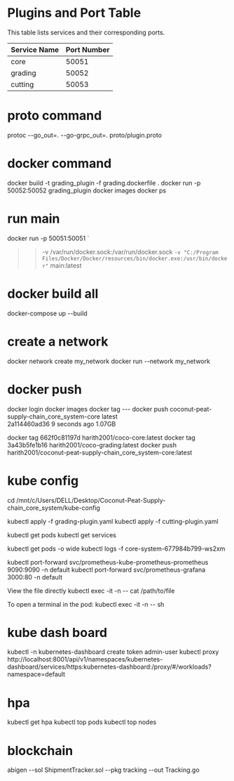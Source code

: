# Plugins and Port Table

This table lists services and their corresponding ports.

| Service Name | Port Number |
|--------------|-------------|
| core         | 50051       |
| grading      | 50052       |
| cutting      | 50053       |

# proto command
protoc --go_out=. --go-grpc_out=. proto/plugin.proto

# docker command
docker build -t grading_plugin -f grading.dockerfile .
docker run -p 50052:50052 grading_plugin
docker images
docker ps

# run main
docker run -p 50051:50051 `
>>   -v /var/run/docker.sock:/var/run/docker.sock `
>>   -v "C:/Program Files/Docker/Docker/resources/bin/docker.exe:/usr/bin/docker" `
>>   main:latest
>> 

# docker build all
docker-compose up --build

# create a network
docker network create my_network
docker run --network my_network

# docker push 
docker login
docker images 
docker tag --- 
docker push
coconut-peat-supply-chain_core_system-core                 latest              
   2a114460ad36   9 seconds ago    1.07GB

   docker tag 662f0c81197d harith2001/coco-core:latest
   docker tag 3a43b5fe1b16 harith2001/coco-grading:latest
   docker push harith2001/coconut-peat-supply-chain_core_system-core:latest
# kube config 
cd /mnt/c/Users/DELL/Desktop/Coconut-Peat-Supply-chain_core_system/kube-config


kubectl apply -f grading-plugin.yaml
kubectl apply -f cutting-plugin.yaml

kubectl get pods
kubectl get services

kubectl get pods -o wide
kubectl logs -f core-system-677984b799-ws2xm

kubectl port-forward svc/prometheus-kube-prometheus-prometheus 9090:9090 -n default
kubectl port-forward svc/prometheus-grafana 3000:80 -n default

View the file directly
kubectl exec -it <pod-name> -n <namespace> -- cat /path/to/file

To open a terminal in the pod:
kubectl exec -it <pod-name> -n <namespace> -- sh

# kube dash board
kubectl -n kubernetes-dashboard create token admin-user
kubectl proxy
http://localhost:8001/api/v1/namespaces/kubernetes-dashboard/services/https:kubernetes-dashboard:/proxy/#/workloads?namespace=default

# hpa
kubectl get hpa
kubectl top pods
kubectl top nodes 

# blockchain 
abigen --sol ShipmentTracker.sol --pkg tracking --out Tracking.go
